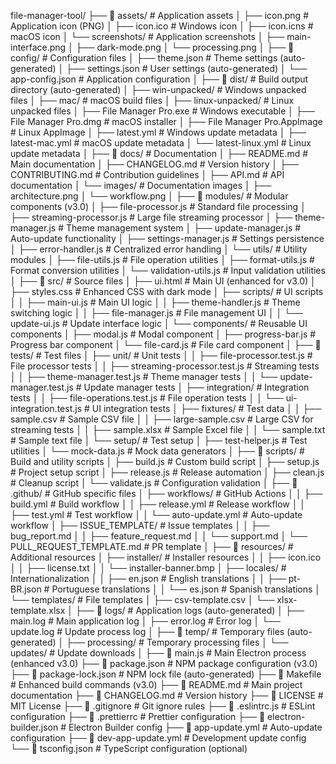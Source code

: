 file-manager-tool/
├── 📁 assets/                          # Application assets
│   ├── icon.png                        # Application icon (PNG)
│   ├── icon.ico                        # Windows icon
│   ├── icon.icns                       # macOS icon
│   └── screenshots/                    # Application screenshots
│       ├── main-interface.png
│       ├── dark-mode.png
│       └── processing.png
│
├── 📁 config/                          # Configuration files
│   ├── theme.json                      # Theme settings (auto-generated)
│   ├── settings.json                   # User settings (auto-generated)
│   └── app-config.json                 # Application configuration
│
├── 📁 dist/                            # Build output directory (auto-generated)
│   ├── win-unpacked/                   # Windows unpacked files
│   ├── mac/                            # macOS build files
│   ├── linux-unpacked/                 # Linux unpacked files
│   ├── File Manager Pro.exe            # Windows executable
│   ├── File Manager Pro.dmg            # macOS installer
│   ├── File Manager Pro.AppImage       # Linux AppImage
│   ├── latest.yml                      # Windows update metadata
│   ├── latest-mac.yml                  # macOS update metadata
│   └── latest-linux.yml                # Linux update metadata
│
├── 📁 docs/                            # Documentation
│   ├── README.md                       # Main documentation
│   ├── CHANGELOG.md                    # Version history
│   ├── CONTRIBUTING.md                 # Contribution guidelines
│   ├── API.md                          # API documentation
│   └── images/                         # Documentation images
│       ├── architecture.png
│       └── workflow.png
│
├── 📁 modules/                         # Modular components (v3.0)
│   ├── file-processor.js               # Standard file processing
│   ├── streaming-processor.js          # Large file streaming processor
│   ├── theme-manager.js                # Theme management system
│   ├── update-manager.js               # Auto-update functionality
│   ├── settings-manager.js             # Settings persistence
│   ├── error-handler.js                # Centralized error handling
│   └── utils/                          # Utility modules
│       ├── file-utils.js               # File operation utilities
│       ├── format-utils.js             # Format conversion utilities
│       └── validation-utils.js         # Input validation utilities
│
├── 📁 src/                             # Source files
│   ├── ui.html                         # Main UI (enhanced for v3.0)
│   ├── styles.css                      # Enhanced CSS with dark mode
│   ├── scripts/                        # UI scripts
│   │   ├── main-ui.js                  # Main UI logic
│   │   ├── theme-handler.js            # Theme switching logic
│   │   ├── file-manager.js             # File management UI
│   │   └── update-ui.js                # Update interface logic
│   └── components/                     # Reusable UI components
│       ├── modal.js                    # Modal component
│       ├── progress-bar.js             # Progress bar component
│       └── file-card.js                # File card component
│
├── 📁 tests/                           # Test files
│   ├── unit/                           # Unit tests
│   │   ├── file-processor.test.js      # File processor tests
│   │   ├── streaming-processor.test.js # Streaming tests
│   │   ├── theme-manager.test.js       # Theme manager tests
│   │   └── update-manager.test.js      # Update manager tests
│   ├── integration/                    # Integration tests
│   │   ├── file-operations.test.js     # File operation tests
│   │   └── ui-integration.test.js      # UI integration tests
│   ├── fixtures/                       # Test data
│   │   ├── sample.csv                  # Sample CSV file
│   │   ├── large-sample.csv            # Large CSV for streaming tests
│   │   ├── sample.xlsx                 # Sample Excel file
│   │   └── sample.txt                  # Sample text file
│   └── setup/                          # Test setup
│       ├── test-helper.js              # Test utilities
│       └── mock-data.js                # Mock data generators
│
├── 📁 scripts/                         # Build and utility scripts
│   ├── build.js                        # Custom build script
│   ├── setup.js                        # Project setup script
│   ├── release.js                      # Release automation
│   ├── clean.js                        # Cleanup script
│   └── validate.js                     # Configuration validation
│
├── 📁 .github/                         # GitHub specific files
│   ├── workflows/                      # GitHub Actions
│   │   ├── build.yml                   # Build workflow
│   │   ├── release.yml                 # Release workflow
│   │   ├── test.yml                    # Test workflow
│   │   └── auto-update.yml             # Auto-update workflow
│   ├── ISSUE_TEMPLATE/                 # Issue templates
│   │   ├── bug_report.md
│   │   ├── feature_request.md
│   │   └── support.md
│   └── PULL_REQUEST_TEMPLATE.md        # PR template
│
├── 📁 resources/                       # Additional resources
│   ├── installer/                      # Installer resources
│   │   ├── icon.ico
│   │   ├── license.txt
│   │   └── installer-banner.bmp
│   ├── locales/                        # Internationalization
│   │   ├── en.json                     # English translations
│   │   ├── pt-BR.json                  # Portuguese translations
│   │   └── es.json                     # Spanish translations
│   └── templates/                      # File templates
│       ├── csv-template.csv
│       └── xlsx-template.xlsx
│
├── 📁 logs/                            # Application logs (auto-generated)
│   ├── main.log                        # Main application log
│   ├── error.log                       # Error log
│   └── update.log                      # Update process log
│
├── 📁 temp/                            # Temporary files (auto-generated)
│   ├── processing/                     # Temporary processing files
│   └── updates/                        # Update downloads
│
├── 📄 main.js                          # Main Electron process (enhanced v3.0)
├── 📄 package.json                     # NPM package configuration (v3.0)
├── 📄 package-lock.json                # NPM lock file (auto-generated)
├── 📄 Makefile                         # Enhanced build commands (v3.0)
├── 📄 README.md                        # Main project documentation
├── 📄 CHANGELOG.md                     # Version history
├── 📄 LICENSE                          # MIT License
├── 📄 .gitignore                       # Git ignore rules
├── 📄 .eslintrc.js                     # ESLint configuration
├── 📄 .prettierrc                      # Prettier configuration
├── 📄 electron-builder.json            # Electron Builder config
├── 📄 app-update.yml                   # Auto-update configuration
├── 📄 dev-app-update.yml               # Development update config
└── 📄 tsconfig.json                    # TypeScript configuration (optional)